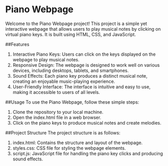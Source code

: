 # Piano Webpage
Welcome to the Piano Webpage project! This project is a simple yet interactive webpage that allows users to play musical notes by clicking on virtual piano keys. It is built using HTML, CSS, and JavaScript.

##Features
1. Interactive Piano Keys: Users can click on the keys displayed on the webpage to play musical notes.
2. Responsive Design: The webpage is designed to work well on various devices, including desktops, tablets, and smartphones.
3. Sound Effects: Each piano key produces a distinct musical note, creating an enjoyable music-playing experience.
4. User-Friendly Interface: The interface is intuitive and easy to use, making it accessible to users of all levels.

##Usage
To use the Piano Webpage, follow these simple steps:

1. Clone the repository to your local machine.
2. Open the index.html file in a web browser.
3. Click on the piano keys to produce musical notes and create melodies.

##Project Structure
The project structure is as follows:

1. index.html: Contains the structure and layout of the webpage.
2. styles.css: CSS file for styling the webpage elements.
3. script.js: JavaScript file for handling the piano key clicks and producing sound effects.
